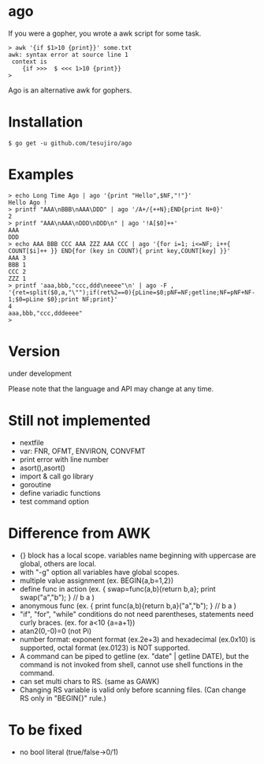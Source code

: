 # ago
If you were a gopher, you wrote a awk script for some task.
```
> awk '{if $1>10 {print}}' some.txt
awk: syntax error at source line 1
 context is
	{if >>>  $ <<< 1>10 {print}}
>
```
Ago is an alternative awk for gophers.

# Installation
```
$ go get -u github.com/tesujiro/ago
```

# Examples
```
> echo Long Time Ago | ago '{print "Hello",$NF,"!"}'
Hello Ago !
> printf "AAA\nBBB\nAAA\DDD" | ago '/A+/{++N};END{print N+0}'
2
> printf "AAA\nAAA\nDDD\nDDD\n" | ago '!A[$0]++'
AAA
DDD
> echo AAA BBB CCC AAA ZZZ AAA CCC | ago '{for i=1; i<=NF; i++{ COUNT[$i]++ }} END{for (key in COUNT){ print key,COUNT[key] }}'
AAA 3
BBB 1
CCC 2
ZZZ 1
> printf 'aaa,bbb,"ccc,ddd\neeee"\n' | ago -F , '{ret=split($0,a,"\"");if(ret%2==0){pLine=$0;pNF=NF;getline;NF=pNF+NF-1;$0=pLine $0};print NF;print}'
4
aaa,bbb,"ccc,dddeeee"
>

```

# Version
under development

Please note that the language and API may change at any time.


# Still not implemented
* nextfile
* var: FNR, OFMT, ENVIRON, CONVFMT
* print error with line number
* asort(),asort()
* import & call go library
* goroutine
* define variadic functions
* test command option

# Difference from AWK
* {} block has a local scope. variables name beginning with uppercase are global, others are local.
* with "-g" option all variables have global scopes.
* multiple value assignment (ex. BEGIN{a,b=1,2})
* define func in action (ex. { swap=func(a,b){return b,a}; print swap("a","b"); } // b a )
* anonymous func (ex. { print func(a,b){return b,a}("a","b"); } // b a )
* "if", "for", "while" conditions do not need parentheses, statements need curly braces. (ex. for a<10 {a=a+1}) 
* atan2(0,-0)=0 (not Pi)
* number format: exponent format (ex.2e+3) and hexadecimal (ex.0x10) is supported, octal format (ex.0123) is NOT supported.
* A command can be piped to getline (ex. "date" | getline DATE), but the command is not invoked from shell, cannot use shell functions in the command.
* can set multi chars to RS. (same as GAWK)
* Changing RS variable is valid only before scanning files. (Can change RS only in "BEGIN{}" rule.)

# To be fixed
* no bool literal (true/false->0/1)
